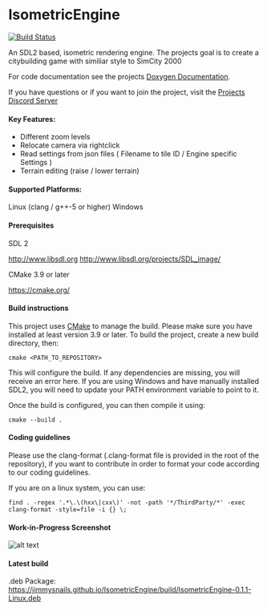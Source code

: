 # IsometricEngine  
[![Build Status](https://travis-ci.org/JimmySnails/IsometricEngine.svg?branch=master)](https://travis-ci.org/JimmySnails/IsometricEngine)


An SDL2 based, isometric rendering engine.
The projects goal is to create a citybuilding game with similiar style to SimCity 2000

For code documentation see the projects [Doxygen Documentation](https://jimmysnails.github.io/IsometricEngine/build/html/index.html).

If you have questions or if you want to join the project, visit the [Projects Discord Server](https://discord.gg/qwa2H3G) 

#### Key Features:
  - Different zoom levels
  - Relocate camera via rightclick
  - Read settings from json files ( Filename to tile ID  / Engine specific Settings )
  - Terrain editing (raise / lower terrain)
  


#### Supported Platforms:
  Linux (clang / g++-5 or higher)
  Windows
  
#### Prerequisites

 SDL 2
 
  http://www.libsdl.org
  http://www.libsdl.org/projects/SDL_image/
 
 CMake 3.9 or later
 
  https://cmake.org/

#### Build instructions

This project uses [CMake](https://cmake.org) to manage the build.
Please make sure you have installed at least version 3.9 or later.
To build the project, create a new build directory, then:

    cmake <PATH_TO_REPOSITORY>

This will configure the build.
If any dependencies are missing, you will receive an error here.
If you are using Windows and have manually installed SDL2, you will need to update your PATH environment variable to point to it.

Once the build is configured, you can then compile it using:

    cmake --build .

#### Coding guidelines

Please use the clang-format (.clang-format file is provided in the root of the repository), if you want to contribute in order to format your code according to our coding guidelines.

If you are on a linux system, you can use:

    find . -regex '.*\.\(hxx\|cxx\)' -not -path '*/ThirdParty/*' -exec clang-format -style=file -i {} \;  


#### Work-in-Progress Screenshot

![alt text](https://raw.githubusercontent.com/JimmySnails/IsometricEngine/master/images/Screenshot1.png)

#### Latest build

.deb Package:
https://jimmysnails.github.io/IsometricEngine/build/IsometricEngine-0.1.1-Linux.deb
